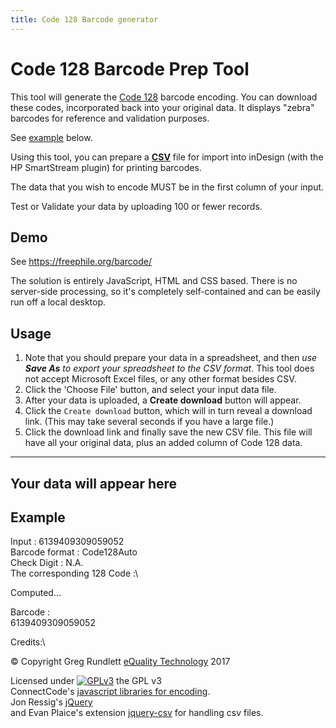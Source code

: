 ```yaml
---
title: Code 128 Barcode generator
---
```


Code 128 Barcode Prep Tool
==========================

This tool will generate the [Code
128](https://en.wikipedia.org/wiki/Code_128) barcode encoding.
You can download these codes, incorporated back into
your original data. It displays "zebra" barcodes for reference and
validation purposes.

See [example](#example) below.

Using this tool, you can prepare a
**[CSV](https://en.wikipedia.org/wiki/Comma-separated_values "Comma Separated Values")**
file for import into inDesign (with the HP SmartStream plugin) for
printing barcodes.

The data that you wish to encode MUST be in the first column of your
input.

Test or Validate your data by uploading 100 or fewer records.

Demo
-----
See https://freephile.org/barcode/

The solution is entirely JavaScript, HTML and CSS based. There is no server-side processing, 
so it's completely self-contained and can be easily run off a local desktop.

Usage
-----

1.  Note that you should prepare your data in a spreadsheet, and then
    *use **Save As** to export your spreadsheet to the CSV format*. This
    tool does not accept Microsoft Excel files, or any other format
    besides CSV.
2.  Click the 'Choose File' button, and select your input data file.
3.  After your data is uploaded, a **Create download** button will
    appear.
4.  Click the `Create download` button, which will in turn reveal a
    download link. (This may take several seconds if you have a large
    file.)
5.  Click the download link and finally save the new CSV file. This file
    will have all your original data, plus an added column of Code 128
    data.



  ----------------------------
  Your data will appear here
  ----------------------------


Example
-------

Input : 6139409309059052\
Barcode format : Code128Auto\
Check Digit : N.A.\
The corresponding 128 Code :\


Computed...


Barcode :\
6139409309059052




Credits:\

© Copyright Greg Rundlett [eQuality
Technology](https://eQuality-Tech.com) 2017


Licensed under
[![GPLv3](https://upload.wikimedia.org/wikipedia/commons/thumb/9/93/GPLv3_Logo.svg/88px-GPLv3_Logo.svg.png)](LICENSE)
the GPL v3\
ConnectCode's [javascript libraries for encoding](http://www.barcoderesource.com/htmlBarcode.shtml).\
Jon Ressig's [jQuery](https://jquery.com/)\
and Evan Plaice's extension [jquery-csv](https://github.com/evanplaice/jquery-csv) for handling csv files.

